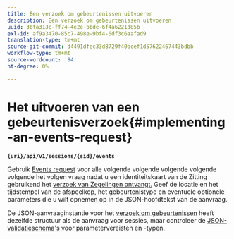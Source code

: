 ```yaml
---
title: Een verzoek om gebeurtenissen uitvoeren
description: Een verzoek om gebeurtenissen uitvoeren
uuid: 3bfa313c-ff74-4e2e-bbde-6f4a6221d85b
exl-id: af9a3470-85c7-498e-9bf4-6df3c6aafad9
translation-type: tm+mt
source-git-commit: d4491dfec33d8729f40bcef1d57622467443bdbb
workflow-type: tm+mt
source-wordcount: '84'
ht-degree: 0%

---
```


# Het uitvoeren van een gebeurtenisverzoek{#implementing-an-events-request}

**`{uri}/api/v1/sessions/{sid}/events`**

Gebruik [Events request](/help/media-collection-api/mc-api-ref/mc-api-events-req.md) voor alle volgende volgende volgende volgende volgende het volgen vraag nadat u een identiteitskaart van de Zitting gebruikend het [verzoek van Zegelingen ontvangt.](/help/media-collection-api/mc-api-ref/mc-api-sessions-req.md) Geef de locatie en het tijdstempel van de afspeelkop, het gebeurtenistype en eventuele optionele parameters die u wilt opnemen op in de JSON-hoofdtekst van de aanvraag.

De JSON-aanvraaginstantie voor het [verzoek om gebeurtenissen](/help/media-collection-api/mc-api-ref/mc-api-events-req.md) heeft dezelfde structuur als de aanvraag voor sessies, maar controleer de [JSON-validatieschema&#39;s](/help/media-collection-api/mc-api-ref/mc-api-json-validation.md) voor parametervereisten en -typen.
